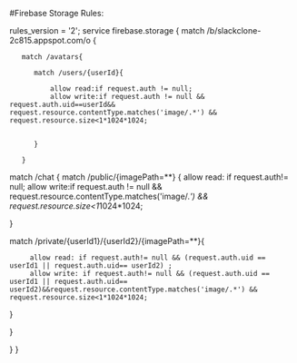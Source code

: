 
#Firebase Storage Rules:

rules_version = '2';
service firebase.storage {
  match /b/slackclone-2c815.appspot.com/o {
       
       match /avatars{
       
          match /users/{userId}{
              
              allow read:if request.auth != null;
              allow write:if request.auth != null && request.auth.uid==userId&& request.resource.contentType.matches('image/.*') && request.resource.size<1*1024*1024; 
              
              
          }
               
       }
   
   match /chat {
   match /public/{imagePath=**} {
      allow read: if request.auth!= null;
      allow write:if request.auth != null && request.resource.contentType.matches('image/.*') && request.resource.size<1*1024*1024; 

   }
   
   
   match /private/{userId1}/{userId2}/{imagePath=**}{
   
         allow read: if request.auth!= null && (request.auth.uid == userId1 || request.auth.uid== userId2) ;
         allow write: if request.auth!= null && (request.auth.uid == userId1 || request.auth.uid== userId2)&&request.resource.contentType.matches('image/.*') && request.resource.size<1*1024*1024; 
   
   }
   
   
   }
   
  }
}
